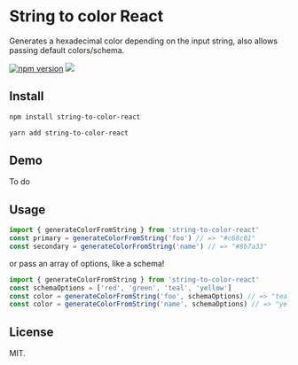 # String to color React

Generates a hexadecimal color depending on the input string, also allows passing default colors/schema.

[![npm version](https://badge.fury.io/js/string-to-color.svg)](https://badge.fury.io/js/string-to-color-react) ![](https://img.shields.io/npm/dm/string-to-color-react.svg)

## Install

```bash
npm install string-to-color-react
```
```bash
yarn add string-to-color-react
```

## Demo

To do

## Usage

```js
import { generateColorFromString } from 'string-to-color-react'
const primary = generateColorFromString('foo') // => "#c68c01"
const secondary = generateColorFromString('name') // => "#8b7a33"
```

or pass an array of options, like a schema!

```js
import { generateColorFromString } from 'string-to-color-react'
const schemaOptions = ['red', 'green', 'teal', 'yellow']
const color = generateColorFromString('foo', schemaOptions) // => "teal"
const color = generateColorFromString('name', schemaOptions) // => "yellow"
```
## License

MIT.